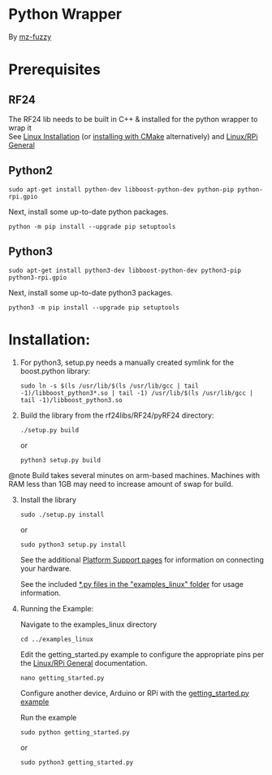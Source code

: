 # Python Wrapper
By [mz-fuzzy](https://github.com/mz-fuzzy)

# Prerequisites

## RF24
The RF24 lib needs to be built in C++ & installed for the python wrapper to wrap it <br>
See [Linux Installation](md_docs_linux_install.html) (or [installing with CMake](md_docs_using_cmake.html)
alternatively) and [Linux/RPi General](md_docs_rpi_general.html)

## Python2
```shell
sudo apt-get install python-dev libboost-python-dev python-pip python-rpi.gpio
```
Next, install some up-to-date python packages.
```shell
python -m pip install --upgrade pip setuptools
```

## Python3
```shell
sudo apt-get install python3-dev libboost-python-dev python3-pip python3-rpi.gpio
```
Next, install some up-to-date python3 packages.
```shell
python3 -m pip install --upgrade pip setuptools
```

# Installation:
1. For python3, setup.py needs a manually created symlink for the boost.python library:
   ```shell
   sudo ln -s $(ls /usr/lib/$(ls /usr/lib/gcc | tail -1)/libboost_python3*.so | tail -1) /usr/lib/$(ls /usr/lib/gcc | tail -1)/libboost_python3.so
   ```
2. Build the library from the rf24libs/RF24/pyRF24 directory:
   ```shell
   ./setup.py build
   ```
   or
   ```shell
   python3 setup.py build
   ```
@note Build takes several minutes on arm-based machines. Machines with RAM less than 1GB may need to increase amount of swap for build.

3. Install the library
   ```shell
   sudo ./setup.py install
   ```
   or
   ```shell
   sudo python3 setup.py install
   ```
   See the additional [Platform Support pages](pages.html) for information on connecting your hardware.

   See the included [*.py files in the "examples_linux" folder](examples.html) for usage information.

4. Running the Example:

   Navigate to the examples_linux directory
   ```shell
   cd ../examples_linux
   ```

   Edit the getting_started.py example to configure the appropriate pins per the [Linux/RPi General](md_docs_rpi_general.html) documentation.
   ```shell
   nano getting_started.py
   ```
   Configure another device, Arduino or RPi with the [getting_started.py example](examples_linux_2getting_started_8py-example.html)

   Run the example
   ```shell
   sudo python getting_started.py
   ```
   or
   ```shell
   sudo python3 getting_started.py
   ```
